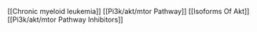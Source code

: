 [[Chronic myeloid leukemia]]
[[Pi3k/akt/mtor Pathway]]
[[Isoforms Of Akt]]
[[Pi3k/akt/mtor Pathway Inhibitors]]

